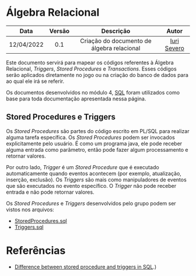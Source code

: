 # Álgebra Relacional

|    Data    | Versão | Descrição | Autor |
| :---: | :----: | :---: | :---: |
| 12/04/2022 | 0.1 | Criação do documento de álgebra relacional | [Iuri Severo](https://github.com/iurisevero)

Este documento servirá para mapear os códigos referentes à Álgebra Relacional, _Triggers_, _Stored Procedures_ e _Transactions_. Esses códigos serão aplicados diretamente no jogo ou na criação do banco de dados para ao qual ele irá se referir.

Os documentos desenvolvidos no módulo 4, [SQL](../SQL/SQL.md) foram utilizados como base para toda documentação apresentada nessa página.

## Stored Procedures e Triggers

Os _Stored Procedures_ são partes do código escrito em PL/SQL para realizar alguma tarefa específica. Os _Stored Procedures_ podem ser invocados explicitamente pelo usuário. É como um programa java, ele pode receber alguma entrada como parâmetro, então pode fazer algum processamento e retornar valores.

Por outro lado, _Trigger_ é um _Stored Procedure_ que é executado automaticamente quando eventos acontecem (por exemplo, atualização, inserção, exclusão). Os _Triggers_ são mais como manipuladores de eventos que são executados no evento específico. O _Trigger_ não pode receber entrada e não pode retornar valores.

Os _Stored Procedures_ e _Triggers_ desenvolvidos pelo grupo podem ser vistos nos arquivos:
- [StoredProcedures.sql](https://raw.githubusercontent.com/SBD1/grupo1-pokemon/main/docs/AlgebraRelacional/StoredProcedures.sql)
- [Triggers.sql](https://raw.githubusercontent.com/SBD1/grupo1-pokemon/main/docs/AlgebraRelacional/Triggers.sql)

# Referências
- [Difference between stored procedure and triggers in SQL](https://www.tutorialspoint.com/difference-between-stored-procedure-and-triggers-in-sql#:~:text=Stored%20procedures%20can%20be%20invoked,update%2C%20insert%2C%20delete).)